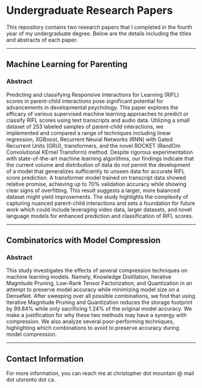 # Undergraduate Research Papers

This repository contains two research papers that I completed in the fourth year of my undergraduate degree. Below are the details including the titles and abstracts of each paper.

---

## Machine Learning for Parenting
### Abstract
Predicting and classifying Responsive Interactions for Learning (RIFL) scores in
parent-child interactions pose significant potential for advancements in developmental psychology. This paper explores the efficacy of various supervised machine
learning approaches to predict or classify RIFL scores using text transcripts and audio data. Utilizing a small dataset of 253 labeled samples of parent-child interactions,
we implemented and compared a range of techniques including linear regression,
XGBoost, Recurrent Neural Networks (RNN) with Gated Recurrent Units (GRU),
transformers, and the novel ROCKET (RandOm Convolutional KErnel Transform)
method. Despite rigorous experimentation with state-of-the-art machine learning
algorithms, our findings indicate that the current volume and distribution of data do
not permit the development of a model that generalizes sufficiently to unseen data
for accurate RIFL score prediction. A transformer model trained on transcript data
showed relative promise, achieving up to 70% validation accuracy while showing
clear signs of overfitting. This result suggests a larger, more balanced dataset might
yield improvements. The study highlights the complexity of capturing nuanced
parent-child interactions and sets a foundation for future work which could include
leveraging video data, larger datasets, and novel language models for enhanced prediction and classification of RIFL scores.


---

## Combinatorics with Model Compression
### Abstract
This study investigates the effects of several compression techniques on machine learning models.
Namely, Knowledge Distillation, Iterative Magnitude Pruning, Low-Rank Tensor Factorization, and
Quantization in an attempt to preserve model accuracy while minimizing model size on a DenseNet.
After sweeping over all possible combinations, we find that using Iterative Magnitude Pruning and
Quantization reduces the storage footprint by 99.84% while only sacrificing 1.24% of the original
model accuracy. We make a justification for why these two methods may have a synergy with
compression. We also analyze several poor-performing techniques, highlighting which combinations
to avoid to preserve accuracy during model compression.

---

## Contact Information
For more information, you can reach me at christopher dot mountain @ mail dot utoronto dot ca.
